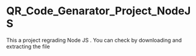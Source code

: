 # QR_Code_Genarator_Project_NodeJS
This a project regrading Node JS . You can check by downloading and extracting the file  
